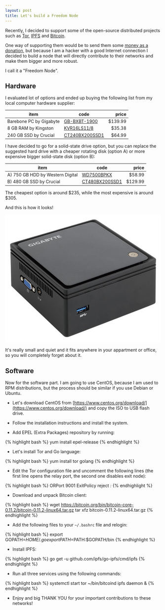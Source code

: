 ```yaml
---
layout: post
title: Let's build a Freedom Node
---
```


Recently, I decided to support some of the open-source distributed projects such as [Tor](https://www.torproject.org/), [IPFS](https://ipfs.io/) and [Bitcoin](https://bitcoin.org/).

One way of supporting them would be to send them some [money as a donation](https://www.torproject.org/donate),
but because I am a hacker with a good Internet connection I decided to build a node that will directly contribute to their networks and make them bigger and more robust.

I call it a "Freedom Node".

## Hardware

I evaluated lot of options and ended up buying the following list from my local computer hardware supplier:

| item | code | price |
|------|------|------:|
| Barebone PC by Gigabyte | [GB-BXBT-1900](http://amzn.to/1TO7SyU) | $139.99 |
| 8 GB RAM by Kingston | [KVR16LS11/8](http://amzn.to/1mOhUWs) | $35.38 |
| 240 GB SSD by Crucial | [CT240BX200SSD1](http://amzn.to/1TQMXeG) | $64.99 |

I have decided to go for a solid-state drive option, but you can replace the suggested hard drive
with a cheaper rotating disk (option A) or more expensive bigger solid-state disk (option B):

| item | code | price |
|------|------|------:|
| A) 750 GB HDD by Western Digital | [WD7500BPKX](http://amzn.to/1RHIOKH) | $58.99 |
| B) 480 GB SSD by Crucial | [CT480BX200SSD1](http://amzn.to/1TQN61w) | $129.99 |

The cheapest option is around $235, while the most expensive is around $305.

And this is how it looks!

![bxbt](/assets/bxbt.jpg)

It's really small and quiet and it fits anywhere in your appartment or office, so you will completely forget about it.

## Software

Now for the software part. I am going to use CentOS, because I am used to RPM distributions, but the process should be similar if you use Debian or Ubuntu.

* Let's download CentOS from [https://www.centos.org/download/](https://www.centos.org/download/) and copy the ISO to USB flash drive.

* Follow the installation instructions and install the system.

* Add EPEL (Extra Packages) repository by running:

{% highlight bash %}
yum install epel-release
{% endhighlight %}

* Let's install Tor and Go language:

{% highlight bash %}
yum install tor golang
{% endhighlight %}

* Edit the Tor configuration file and uncomment the following lines (the first line opens the relay port, the second one disables exit node):

{% highlight bash %}
ORPort 9001
ExitPolicy reject *:*
{% endhighlight %}

* Download and unpack Bitcoin client:

{% highlight bash %}
wget https://bitcoin.org/bin/bitcoin-core-0.11.2/bitcoin-0.11.2-linux64.tar.gz
tar xfz bitcoin-0.11.2-linux64.tar.gz
{% endhighlight %}

* Add the following files to your `~/.bashrc` file and relogin:

{% highlight bash %}
export GOPATH=$HOME/.go
export PATH=$PATH:$GOPATH/bin
{% endhighlight %}

* Install IPFS:

{% highlight bash %}
go get -u github.com/ipfs/go-ipfs/cmd/ipfs
{% endhighlight %}

* Run all three services using the following commands:

{% highlight bash %}
systemctl start tor
~/bin/bitcoind
ipfs daemon &
{% endhighlight %}

* Enjoy and big THANK YOU for your important contributions to these networks!
